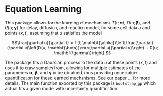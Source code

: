 # Equation Learning 

This package allows for the learning of mechanisms $T(t; \mathbf{\alpha})$, $D(u; \mathbf{\beta})$, and $R(u; \mathbf{\gamma})$ for 
delay, diffusion, and reaction model, for some cell data $u$ and points $(x, t)$, assuming that $u$ satisfies the model

```math
\frac{\partial u}{\partial t} = T(t; \mathbf{\alpha})\left[\frac{\partial}{\partial x}\left(D(u; \mathbf{\beta})\frac{\partial u}{\partial x}\right) + R(u; \mathbf{\gamma})\right].
```

The package fits a Gaussian process to the data $u$ at these points $(x, t)$ and uses it to draw samples from, allowing for multiple estimates of the parameters $\mathbf{\alpha}$, $\mathbf{\beta}$, and $\mathbf{\gamma}$ to be obtained, thus providing uncertainty quantification for these learned mechanisms. See our paper ... for more details. The main function exported by this package is `bootstrap_gp` which actual fits a given model with uncertainty quantification.